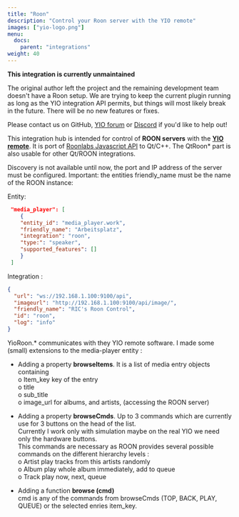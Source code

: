 ```yaml
---
title: "Roon"
description: "Control your Roon server with the YIO remote"
images: ["yio-logo.png"]
menu:
  docs:
    parent: "integrations"
weight: 40
---
```


<div class="alert alert-danger" role="alert" style="">
<p style="font-weight: bold">This integration is currently unmaintained</p>

The original author left the project and the remaining development team doesn't have a Roon setup.
We are trying to keep the current plugin running as long as the YIO integration API permits, but things will most likely break in the future. There will be no new features or fixes.

Please contact us on GitHub, [YIO forum](https://community.yio-remote.com/) or [Discord](http://chat.yio-remote.com/) if you'd like to help out!

</div>

This integration hub is intended for control of **ROON servers** with the [**YIO remote**](https://github.com/YIO-Remote).
It is port of [Roonlabs Javascript API](https://github.com/RoonLabs) to Qt/C++.
The QtRoon\* part is also usable for other Qt/ROON integrations.

Discovery is not available until now, the port and IP address of the server must be configured.
Important: the entities friendly_name must be the name of the ROON instance:

Entity:

```json
 "media_player": [
    {
    "entity_id": "media_player.work",
    "friendly_name": "Arbeitsplatz",
    "integration": "roon",
    "type:": "speaker",
    "supported_features": []
    }
 ]
```

Integration :

```json
{
  "url": "ws://192.168.1.100:9100/api",
  "imageurl": "http://192.168.1.100:9100/api/image/",
  "friendly_name": "RIC's Roon Control",
  "id": "roon",
  "log": "info"
}
```

YioRoon.\* communicates with they YIO remote software. I made some (small) extensions to the media-player entity :

- Adding a property **browseItems**. It is a list of media entry objects containing  
   o Item_key key of the entry  
   o title  
   o sub_title  
   o image_url for albums, and artists, (accessing the ROON server)

- Adding a property **browseCmds**. Up to 3 commands which are currently use for 3 buttons on the head of the list.  
  Currently I work only with simulation maybe on the real YIO we need only the hardware buttons.  
  This commands are necessary as ROON provides several possible commands on the different hierarchy levels :  
   o Artist play tracks from this artists randomly  
   o Album play whole album immediately, add to queue  
   o Track play now, next, queue

- Adding a function **browse (cmd)**  
  cmd is any of the commands from browseCmds (TOP, BACK, PLAY, QUEUE) or the selected enries item_key.
